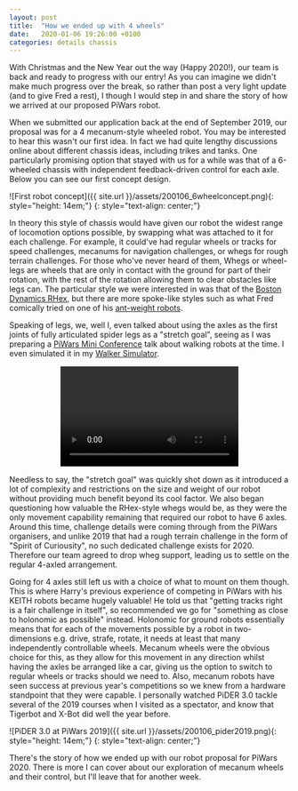 ```yaml
---
layout: post
title:  "How we ended up with 4 wheels"
date:   2020-01-06 19:26:00 +0100
categories: details chassis
---
```


With Christmas and the New Year out the way (Happy 2020!), our team is back and ready to progress with our entry! As you can imagine we didn't make much progress over the break, so rather than post a very light update (and to give Fred a rest), I though I would step in and share the story of how we arrived at our proposed PiWars robot.

When we submitted our application back at the end of September 2019, our proposal was for a 4 mecanum-style wheeled robot. You may be interested to hear this wasn't our first idea. In fact we had quite lengthy discussions online about different chassis ideas, including trikes and tanks. One particularly promising option that stayed with us for a while was that of a 6-wheeled chassis with independent feedback-driven control for each axle. Below you can see our first concept design.

![First robot concept]({{ site.url }}/assets/200106_6wheelconcept.png){: style="height: 14em;"}
{: style="text-align: center;"}

In theory this style of chassis would have given our robot the widest range of locomotion options possible, by swapping what was attached to it for each challenge. For example, it could've had regular wheels or tracks for speed challenges, mecanums for navigation challenges, or whegs for rough terrain challenges. For those who've never heard of them, Whegs or wheel-legs are wheels that are only in contact with the ground for part of their rotation, with the rest of the rotation allowing them to clear obstacles like legs can. The particular style we were interested in was that of the [Boston Dynamics RHex](https://www.youtube.com/watch?v=ISznqY3kESI), but there are more spoke-like styles such as what Fred comically tried on one of his [ant-weight robots](https://twitter.com/i/status/1197996851632463872).

Speaking of legs, we, well I, even talked about using the axles as the first joints of fully articulated spider legs as a "stretch goal", seeing as I was preparing a [PiWars Mini Conference](https://piwarsmc.org/) talk about walking robots at the time. I even simulated it in my [Walker Simulator](https://github.com/ZodiusInfuser/TrueWalkSimulator).

<video height="640" width="360" style="margin-left: auto; margin-right: auto; width: 320px; height: 180px; display: block; border: solid 1px white; margin-top: 5px; margin-bottom: 5px" controls>
  <source type="video/mp4" src="{{ site.baseurl }}/assets/200106_walker.mp4">
  <source type="video/webm" src="{{ site.baseurl }}/assets/200106_walker.webm">
  <source type="video/ogg" src="{{ site.baseurl }}/assets/200106_walker.ogv">
</video>

Needless to say, the "stretch goal" was quickly shot down as it introduced a lot of complexity and restrictions on the size and weight of our robot without providing much benefit beyond its cool factor. We also began questioning how valuable the RHex-style whegs would be, as they were the only movement capability remaining that required our robot to have 6 axles. Around this time, challenge details were coming through from the PiWars organisers, and unlike 2019 that had a rough terrain challenge in the form of "Spirit of Curiousity", no such dedicated challenge exists for 2020. Therefore our team agreed to drop wheg support, leading us to settle on the regular 4-axled arrangement.

Going for 4 axles still left us with a choice of what to mount on them though. This is where Harry's previous experience of competing in PiWars with his KEITH robots became hugely valuable! He told us that "getting tracks right is a fair challenge in itself", so recommended we go for "something as close to holonomic as possible" instead. Holonomic for ground robots essentially means that for each of the movements possible by a robot in two-dimensions e.g. drive, strafe, rotate, it needs at least that many independently controllable wheels. Mecanum wheels were the obvious choice for this, as they allow for this movement in any direction whilst having the axles be arranged like a car, giving us the option to switch to regular wheels or tracks should we need to. Also, mecanum robots have seen success at previous year's competitions so we knew from a hardware standpoint that they were capable. I personally watched PiDER 3.0 tackle several of the 2019 courses when I visited as a spectator, and know that Tigerbot and X-Bot did well the year before.

![PiDER 3.0 at PiWars 2019]({{ site.url }}/assets/200106_pider2019.png){: style="height: 14em;"}
{: style="text-align: center;"}

There's the story of how we ended up with our robot proposal for PiWars 2020. There is more I can cover about our exploration of mecanum wheels and their control, but I'll leave that for another week.